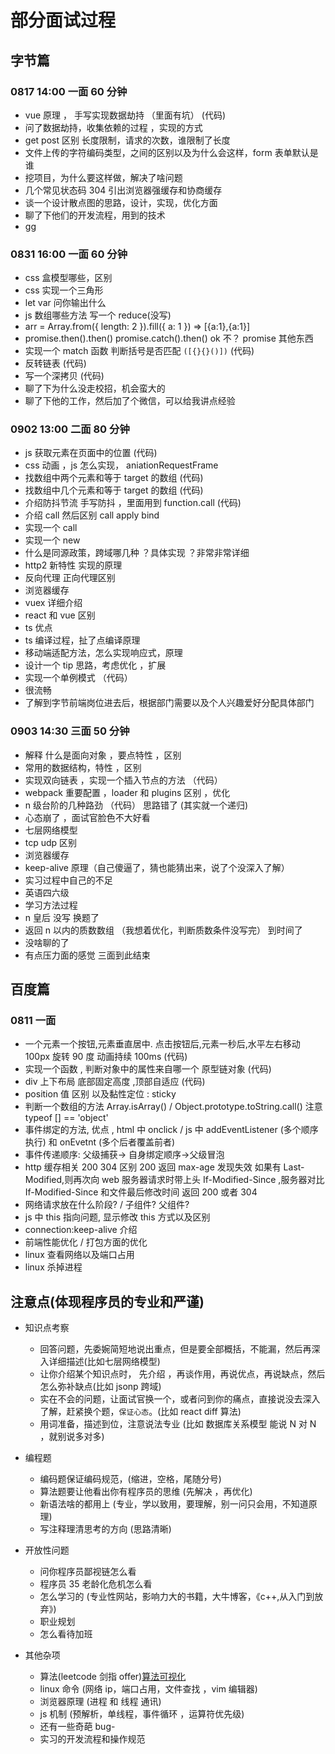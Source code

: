 # 部分面试过程

## 字节篇

### 0817 14:00 一面 60 分钟

-   vue 原理 ， 手写实现数据劫持 （里面有坑） (代码)
-   问了数据劫持，收集依赖的过程 ，实现的方式
-   get post 区别 长度限制，请求的次数，谁限制了长度
-   文件上传的字符编码类型，之间的区别以及为什么会这样，form 表单默认是谁
-   挖项目，为什么要这样做，解决了啥问题
-   几个常见状态码 304 引出浏览器强缓存和协商缓存
-   谈一个设计散点图的思路，设计，实现，优化方面
-   聊了下他们的开发流程，用到的技术
-   gg

### 0831 16:00 一面 60 分钟

-   css 盒模型哪些，区别
-   css 实现一个三角形
-   let var 问你输出什么
-   js 数组哪些方法 写一个 reduce(没写)
-   arr = Array.from({ length: 2 }).fill({ a: 1 }) => [{a:1},{a:1}]
-   promise.then().then() promise.catch().then() ok 不？ promise 其他东西
-   实现一个 match 函数 判断括号是否匹配 `([{}{}()])` (代码)
-   反转链表 (代码)
-   写一个深拷贝 (代码)
-   聊了下为什么没走校招，机会蛮大的
-   聊了下他的工作，然后加了个微信，可以给我讲点经验

### 0902 13:00 二面 80 分钟

-   js 获取元素在页面中的位置 (代码)
-   css 动画 ，js 怎么实现， aniationRequestFrame
-   找数组中两个元素和等于 target 的数组 (代码)
-   找数组中几个元素和等于 target 的数组 (代码)
-   介绍防抖节流 手写防抖 ，里面用到 function.call (代码)
-   介绍 call 然后区别 call apply bind
-   实现一个 call
-   实现一个 new
-   什么是同源政策，跨域哪几种 ？具体实现 ？非常非常详细
-   http2 新特性 实现的原理
-   反向代理 正向代理区别
-   浏览器缓存
-   vuex 详细介绍
-   react 和 vue 区别
-   ts 优点
-   ts 编译过程，扯了点编译原理
-   移动端适配方法，怎么实现响应式，原理
-   设计一个 tip 思路，考虑优化 ，扩展
-   实现一个单例模式 （代码）
-   很流畅
-   了解到字节前端岗位进去后，根据部门需要以及个人兴趣爱好分配具体部门

### 0903 14:30 三面 50 分钟

-   解释 什么是面向对象 ，要点特性 ，区别
-   常用的数据结构，特性 ，区别
-   实现双向链表 ，实现一个插入节点的方法 （代码）
-   webpack 重要配置 ，loader 和 plugins 区别 ，优化
-   n 级台阶的几种路劲 （代码） 思路错了 (其实就一个递归)
-   心态崩了 ，面试官脸色不大好看
-   七层网络模型
-   tcp udp 区别
-   浏览器缓存
-   keep-alive 原理（自己傻逼了，猜也能猜出来，说了个没深入了解）
-   实习过程中自己的不足
-   英语四六级
-   学习方法过程
-   n 皇后 没写 换题了
-   返回 n 以内的质数数组 （我想着优化，判断质数条件没写完） 到时间了
-   没啥聊的了
-   有点压力面的感觉 三面到此结束

## 百度篇

### 0811 一面

-   一个元素一个按钮,元素垂直居中. 点击按钮后,元素一秒后,水平左右移动 100px 旋转 90 度 动画持续 100ms (代码)
-   实现一个函数 , 判断对象中的属性来自哪一个 原型链对象 (代码)
-   div 上下布局 底部固定高度 ,顶部自适应 (代码)
-   position 值 区别 以及黏性定位 : sticky
-   判断一个数组的方法 Array.isArray() / Object.prototype.toString.call() 注意 typeof [] == 'object'
-   事件绑定的方法, 优点 , html 中 onclick / js 中 addEventListener (多个顺序执行) 和 onEvetnt (多个后者覆盖前者)
-   事件传递顺序: 父级捕获-> 自身绑定顺序->父级冒泡
-   http 缓存相关 200 304 区别 200 返回 max-age 发现失效 如果有 Last-Modified,则再次向 web 服务器请求时带上头 If-Modified-Since ,服务器对比 If-Modified-Since 和文件最后修改时间 返回 200 或者 304
-   网络请求放在什么阶段? / 子组件? 父组件?
-   js 中 this 指向问题, 显示修改 this 方式以及区别
-   connection:keep-alive 介绍
-   前端性能优化 / 打包方面的优化
-   linux 查看网络以及端口占用
-   linux 杀掉进程

## 注意点(体现程序员的专业和严谨)

-   知识点考察

    -   回答问题，先委婉简短地说出重点，但是要全部概括，不能漏，然后再深入详细描述(比如七层网络模型)
    -   让你介绍某个知识点时， 先介绍 ，再谈作用，再说优点，再说缺点，然后怎么弥补缺点(比如 jsonp 跨域)
    -   实在不会的问题，让面试官换一个，或者问到你的痛点，直接说没去深入了解，赶紧换个题，`保证心态`。(比如 react diff 算法)
    -   用词准备，描述到位，注意说法专业 (比如 数据库关系模型 能说 N 对 N ，就别说多对多)

-   编程题

    -   编码题保证编码规范，(缩进，空格，尾随分号)
    -   算法题要让他看出你有程序员的思维 (先解决 ，再优化)
    -   新语法啥的都用上 (专业，学以致用，要理解，别一问只会用，不知道原理)
    -   写注释理清思考的方向 (思路清晰)

-   开放性问题

    -   问你程序员鄙视链怎么看
    -   程序员 35 老龄化危机怎么看
    -   怎么学习的 (专业性网站，影响力大的书籍，大牛博客，《c++,从入门到放弃》)
    -   职业规划
    -   怎么看待加班

-   其他杂项

    -   算法(leetcode 剑指 offer)[算法可视化](https://www.cs.usfca.edu/~galles/visualization/Algorithms.html)
    -   linux 命令 (网络 ip，端口占用，文件查找 ，vim 编辑器)
    -   浏览器原理 (进程 和 线程 通讯)
    -   js 机制 (预解析，单线程，事件循环 ，运算符优先级)
    -   还有一些奇葩 bug-
    -   实习的开发流程和操作规范
